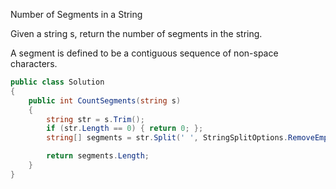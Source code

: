 Number of Segments in a String

Given a string s, return the number of segments in the string.

A segment is defined to be a contiguous sequence of non-space characters.

```csharp
public class Solution
{
    public int CountSegments(string s)
    {
        string str = s.Trim();
        if (str.Length == 0) { return 0; };
        string[] segments = str.Split(' ', StringSplitOptions.RemoveEmptyEntries);

        return segments.Length;
    }
}
